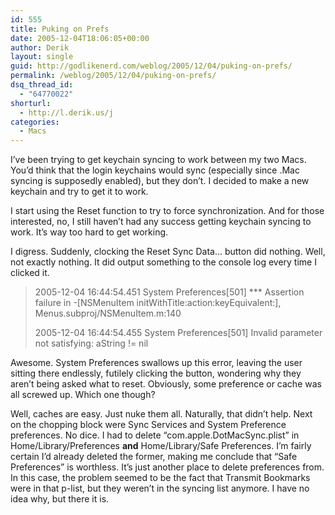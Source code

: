 ```yaml
---
id: 555
title: Puking on Prefs
date: 2005-12-04T18:06:05+00:00
author: Derik
layout: single
guid: http://godlikenerd.com/weblog/2005/12/04/puking-on-prefs/
permalink: /weblog/2005/12/04/puking-on-prefs/
dsq_thread_id:
  - "64770022"
shorturl:
  - http://l.derik.us/j
categories:
  - Macs
---
```

I&#8217;ve been trying to get keychain syncing to work between my two Macs. You&#8217;d think that the login keychains would sync (especially since .Mac syncing is supposedly enabled), but they don&#8217;t. I decided to make a new keychain and try to get it to work.

I start using the Reset function to try to force synchronization. And for those interested, no, I still haven&#8217;t had any success getting keychain syncing to work. It&#8217;s way too hard to get working.

I digress. Suddenly, clocking the Reset Sync Data&#8230; button did nothing. Well, not exactly nothing. It did output something to the console log every time I clicked it.

> 2005-12-04 16:44:54.451 System Preferences[501] \*** Assertion failure in -[NSMenuItem initWithTitle:action:keyEquivalent:], Menus.subproj/NSMenuItem.m:140
> 
> 2005-12-04 16:44:54.455 System Preferences[501] Invalid parameter not satisfying: aString != nil

Awesome. System Preferences swallows up this error, leaving the user sitting there endlessly, futilely clicking the button, wondering why they aren&#8217;t being asked what to reset. Obviously, some preference or cache was all screwed up. Which one though?

Well, caches are easy. Just nuke them all. Naturally, that didn&#8217;t help. Next on the chopping block were Sync Services and System Preference preferences. No dice. I had to delete &#8220;com.apple.DotMacSync.plist&#8221; in Home/Library/Preferences **and** Home/Library/Safe Preferences. I&#8217;m fairly certain I&#8217;d already deleted the former, making me conclude that &#8220;Safe Preferences&#8221; is worthless. It&#8217;s just another place to delete preferences from. In this case, the problem seemed to be the fact that Transmit Bookmarks were in that p-list, but they weren&#8217;t in the syncing list anymore. I have no idea why, but there it is.